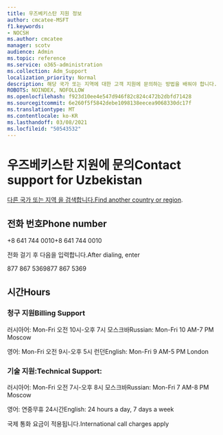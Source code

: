 ```yaml
---
title: 우즈베키스탄 지원 정보
author: cmcatee-MSFT
f1.keywords:
- NOCSH
ms.author: cmcatee
manager: scotv
audience: Admin
ms.topic: reference
ms.service: o365-administration
ms.collection: Adm_Support
localization_priority: Normal
description: 해당 국가 또는 지역에 대한 고객 지원에 문의하는 방법을 배워야 합니다.
ROBOTS: NOINDEX, NOFOLLOW
ms.openlocfilehash: f923d10ee4e547d946f82c824c472b2dbfd71428
ms.sourcegitcommit: 6e260f5f5842debe1098138eecea9068330dc17f
ms.translationtype: MT
ms.contentlocale: ko-KR
ms.lasthandoff: 03/08/2021
ms.locfileid: "50543532"
---
```

# <a name="contact-support-for-uzbekistan"></a><span data-ttu-id="94320-103">우즈베키스탄 지원에 문의</span><span class="sxs-lookup"><span data-stu-id="94320-103">Contact support for Uzbekistan</span></span>

<span data-ttu-id="94320-104">[다른 국가 또는 지역 을 검색합니다.](../contact-support-for-business-products.md)</span><span class="sxs-lookup"><span data-stu-id="94320-104">[Find another country or region](../contact-support-for-business-products.md).</span></span>

## <a name="phone-number"></a><span data-ttu-id="94320-105">전화 번호</span><span class="sxs-lookup"><span data-stu-id="94320-105">Phone number</span></span>
<span data-ttu-id="94320-106">+8 641 744 0010</span><span class="sxs-lookup"><span data-stu-id="94320-106">+8 641 744 0010</span></span>

<span data-ttu-id="94320-107">전화 걸기 후 다음을 입력합니다.</span><span class="sxs-lookup"><span data-stu-id="94320-107">After dialing, enter</span></span>

<span data-ttu-id="94320-108">877 867 5369</span><span class="sxs-lookup"><span data-stu-id="94320-108">877 867 5369</span></span>

## <a name="hours"></a><span data-ttu-id="94320-109">시간</span><span class="sxs-lookup"><span data-stu-id="94320-109">Hours</span></span>
### <a name="billing-support"></a><span data-ttu-id="94320-110">청구 지원</span><span class="sxs-lookup"><span data-stu-id="94320-110">Billing Support</span></span>

<span data-ttu-id="94320-111">러시아어: Mon-Fri 오전 10시-오후 7시 모스크바</span><span class="sxs-lookup"><span data-stu-id="94320-111">Russian: Mon-Fri 10 AM-7 PM Moscow</span></span>

<span data-ttu-id="94320-112">영어: Mon-Fri 오전 9시-오후 5시 런던</span><span class="sxs-lookup"><span data-stu-id="94320-112">English: Mon-Fri 9 AM-5 PM London</span></span>

### <a name="technical-support"></a><span data-ttu-id="94320-113">기술 지원:</span><span class="sxs-lookup"><span data-stu-id="94320-113">Technical Support:</span></span>

<span data-ttu-id="94320-114">러시아어: Mon-Fri 오전 7시-오후 8시 모스크바</span><span class="sxs-lookup"><span data-stu-id="94320-114">Russian: Mon-Fri 7 AM-8 PM Moscow</span></span>

<span data-ttu-id="94320-115">영어: 연중무휴 24시간</span><span class="sxs-lookup"><span data-stu-id="94320-115">English: 24 hours a day, 7 days a week</span></span>

<span data-ttu-id="94320-116">국제 통화 요금이 적용됩니다.</span><span class="sxs-lookup"><span data-stu-id="94320-116">International call charges apply</span></span>
